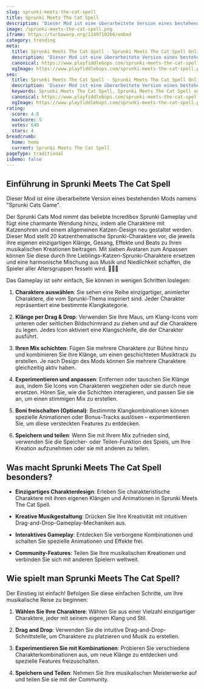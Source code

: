 ```yaml
---
slug: sprunki-meets-the-cat-spell
title: Sprunki Meets The Cat Spell
description: 'Dieser Mod ist eine überarbeitete Version eines bestehenden Mods namens "Sprunki Cats Game".'
image: /sprunki-meets-the-cat-spell.png
iframe: https://turbowarp.org/1149710266/embed
category: trending
meta:
  title: Sprunki Meets The Cat Spell - Sprunki Meets The Cat Spell Online spielen
  description: 'Dieser Mod ist eine überarbeitete Version eines bestehenden Mods namens "Sprunki Cats Game".'
  canonical: https://www.playfiddlebops.com/sprunki-meets-the-cat-spell/
  ogImage: https://www.playfiddlebops.com/sprunki-meets-the-cat-spell.png
seo:
  title: Sprunki Meets The Cat Spell - Sprunki Meets The Cat Spell Online spielen
  description: 'Dieser Mod ist eine überarbeitete Version eines bestehenden Mods namens "Sprunki Cats Game".'
  keywords: Sprunki Meets The Cat Spell, Sprunki Meets The Cat Spell online
  canonical: https://www.playfiddlebops.com/sprunki-meets-the-cat-spell/
  ogImage: https://www.playfiddlebops.com/sprunki-meets-the-cat-spell.png
rating:
  score: 4.8
  maxScore: 5
  votes: 649
  stars: 4
breadcrumb:
  home: home
  current: Sprunki Meets The Cat Spell
pageType: traditional
isDemo: false
---
```


## Einführung in Sprunki Meets The Cat Spell

Dieser Mod ist eine überarbeitete Version eines bestehenden Mods namens "Sprunki Cats Game".

Der Sprunki Cats Mod nimmt das beliebte Incredibox Sprunki Gameplay und fügt eine charmante Wendung hinzu, indem alle Charaktere mit Katzenohren und einem allgemeinen Katzen-Design neu gestaltet werden. Dieser Mod stellt 20 katzenthematische Sprunki-Charaktere vor, die jeweils ihre eigenen einzigartigen Klänge, Gesang, Effekte und Beats zu Ihren musikalischen Kreationen beitragen. Mit sieben Avataren zum Anpassen können Sie diese durch Ihre Lieblings-Katzen-Sprunki-Charaktere ersetzen und eine harmonische Mischung aus Musik und Niedlichkeit schaffen, die Spieler aller Altersgruppen fesseln wird. 🐾🎨🎶

Das Gameplay ist sehr einfach, Sie können in wenigen Schritten loslegen:

1. **Charaktere auswählen**: Sie sehen eine Reihe einzigartiger, animierter Charaktere, die vom Sprunki-Thema inspiriert sind. Jeder Charakter repräsentiert eine bestimmte Klangkategorie.

1. **Klänge per Drag & Drop**: Verwenden Sie Ihre Maus, um Klang-Icons vom unteren oder seitlichen Bildschirmrand zu ziehen und auf die Charaktere zu legen. Jedes Icon aktiviert eine Klangschleife, die der Charakter ausführt.

1. **Ihren Mix schichten**: Fügen Sie mehrere Charaktere zur Bühne hinzu und kombinieren Sie ihre Klänge, um einen geschichteten Musiktrack zu erstellen. Je nach Design des Mods können Sie mehrere Charaktere gleichzeitig aktiv haben.

1. **Experimentieren und anpassen**: Entfernen oder tauschen Sie Klänge aus, indem Sie Icons von Charakteren wegziehen oder sie durch neue ersetzen. Hören Sie, wie die Schichten interagieren, und passen Sie sie an, um einen stimmigen Mix zu erstellen.

1. **Boni freischalten (Optional)**: Bestimmte Klangkombinationen können spezielle Animationen oder Bonus-Tracks auslösen – experimentieren Sie, um diese versteckten Features zu entdecken.

1. **Speichern und teilen**: Wenn Sie mit Ihrem Mix zufrieden sind, verwenden Sie die Speicher- oder Teilen-Funktion des Spiels, um Ihre Kreation aufzunehmen oder sie mit anderen zu teilen.

## Was macht Sprunki Meets The Cat Spell besonders?

- **Einzigartiges Charakterdesign**: Erleben Sie charakteristische Charaktere mit ihren eigenen Klängen und Animationen in Sprunki Meets The Cat Spell.

- **Kreative Musikgestaltung**: Drücken Sie Ihre Kreativität mit intuitiven Drag-and-Drop-Gameplay-Mechaniken aus.

- **Interaktives Gameplay**: Entdecken Sie verborgene Kombinationen und schalten Sie spezielle Animationen und Effekte frei.

- **Community-Features**: Teilen Sie Ihre musikalischen Kreationen und verbinden Sie sich mit anderen Spielern weltweit.

## Wie spielt man Sprunki Meets The Cat Spell?

Der Einstieg ist einfach! Befolgen Sie diese einfachen Schritte, um Ihre musikalische Reise zu beginnen:

1. **Wählen Sie Ihre Charaktere**: Wählen Sie aus einer Vielzahl einzigartiger Charaktere, jeder mit seinem eigenen Klang und Stil.

1. **Drag and Drop**: Verwenden Sie die intuitive Drag-and-Drop-Schnittstelle, um Charaktere zu platzieren und Musik zu erstellen.

1. **Experimentieren Sie mit Kombinationen**: Probieren Sie verschiedene Charakterkombinationen aus, um neue Klänge zu entdecken und spezielle Features freizuschalten.

1. **Speichern und Teilen**: Nehmen Sie Ihre musikalischen Meisterwerke auf und teilen Sie sie mit der Community.